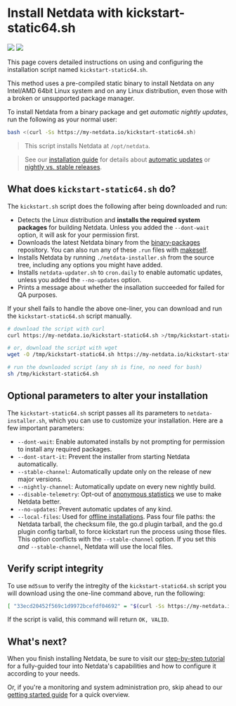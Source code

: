 <!--
---
title: "Install Netdata with kickstart-static64.sh"
custom_edit_url: https://github.com/netdata/netdata/edit/master/packaging/installer/methods/kickstart-64.md
---
-->

# Install Netdata with kickstart-static64.sh

![](https://registry.my-netdata.io/api/v1/badge.svg?chart=web_log_nginx.requests_per_url&options=unaligned&dimensions=kickstart64&group=sum&after=-3600&label=last+hour&units=installations&value_color=orange&precision=0) ![](https://registry.my-netdata.io/api/v1/badge.svg?chart=web_log_nginx.requests_per_url&options=unaligned&dimensions=kickstart64&group=sum&after=-86400&label=today&units=installations&precision=0)

This page covers detailed instructions on using and configuring the installation script named `kickstart-static64.sh`.

This method uses a pre-compiled static binary to install Netdata on any Intel/AMD 64bit Linux system and on any Linux
distribution, even those with a broken or unsupported package manager.

To install Netdata from a binary package and get _automatic nightly updates_, run the following as your normal user:

```bash
bash <(curl -Ss https://my-netdata.io/kickstart-static64.sh)
```

> This script installs Netdata at `/opt/netdata`.

> See our [installation guide](/packaging/installer/README.md) for details about [automatic
> updates](/packaging/installer/README.md#automatic-updates) or [nightly vs. stable
> releases](/packaging/installer/README.md#nightly-vs-stable-releases).

## What does `kickstart-static64.sh` do?

The `kickstart.sh` script does the following after being downloaded and run:

-   Detects the Linux distribution and **installs the required system packages** for building Netdata. Unless you added
    the `--dont-wait` option, it will ask for your permission first.
-   Downloads the latest Netdata binary from the [binary-packages](https://github.com/netdata/binary-packages)
    repository. You can also run any of these `.run` files with [makeself](https://github.com/megastep/makeself).
-   Installs Netdata by running `./netdata-installer.sh` from the source tree, including any options you might have
    added.
-   Installs `netdata-updater.sh` to `cron.daily` to enable automatic updates, unless you added the `--no-updates`
    option.
-   Prints a message about whether the insallation succeeded for failed for QA purposes.

If your shell fails to handle the above one-liner, you can download and run the `kickstart-static64.sh` script manually.

```sh
# download the script with curl
curl https://my-netdata.io/kickstart-static64.sh >/tmp/kickstart-static64.sh

# or, download the script with wget
wget -O /tmp/kickstart-static64.sh https://my-netdata.io/kickstart-static64.sh

# run the downloaded script (any sh is fine, no need for bash)
sh /tmp/kickstart-static64.sh
```

## Optional parameters to alter your installation

The `kickstart-static64.sh` script passes all its parameters to `netdata-installer.sh`, which you can use to customize
your installation. Here are a few important parameters:

-   `--dont-wait`: Enable automated installs by not prompting for permission to install any required packages.
-   `--dont-start-it`: Prevent the installer from starting Netdata automatically.
-   `--stable-channel`: Automatically update only on the release of new major versions.
-   `--nightly-channel`: Automatically update on every new nightly build.
-   `--disable-telemetry`: Opt-out of [anonymous statistics](/docs/anonymous-statistics.md) we use to make
    Netdata better.
-   `--no-updates`: Prevent automatic updates of any kind.
-   `--local-files`: Used for [offline installations](/packaging/installer/methods/offline.md). Pass four file paths:
    the Netdata tarball, the checksum file, the go.d plugin tarball, and the go.d plugin config tarball, to force
    kickstart run the process using those files. This option conflicts with the `--stable-channel` option. If you set
    this _and_ `--stable-channel`, Netdata will use the local files.

## Verify script integrity

To use `md5sum` to verify the intregity of the `kickstart-static64.sh` script you will download using the one-line
command above, run the following:

```bash
[ "33ecd20452f569c1d9972bcefdf04692" = "$(curl -Ss https://my-netdata.io/kickstart-static64.sh | md5sum | cut -d ' ' -f 1)" ] && echo "OK, VALID" || echo "FAILED, INVALID"
```

If the script is valid, this command will return `OK, VALID`.

## What's next?

When you finish installing Netdata, be sure to visit our [step-by-step tutorial](/docs/step-by-step/step-00.md) for a
fully-guided tour into Netdata's capabilities and how to configure it according to your needs. 

Or, if you're a monitoring and system administration pro, skip ahead to our [getting started
guide](/docs/getting-started.md) for a quick overview.
